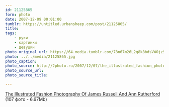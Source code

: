 ```yaml
---
id: 21125865
form: photo
date: 2007-12-09 00:01:00
tumblr: https://untitled.urbansheep.com/post/21125865/
title:
tags:
    - руки
    - картинки
    - девушки
photo_original_url: https://64.media.tumblr.com/78n67m26L2q8k8bdsVWOjz9O_500.jpg
photo: ../../media/21125865.jpg
photo_caption:
photo_source: http://2photo.ru/2007/12/07/the_illustrated_fashion_photography_of_james_russell_and_ann_rutherford.html
photo_source_url:
photo_source_title:

---
```


<p><a href="http://2photo.ru/2007/12/07/the_illustrated_fashion_photography_of_james_russell_and_ann_rutherford.html">The Illustrated Fashion Photography Of James Russell And Ann Rutherford</a> (107 фото - 6.67Mb)</p>
